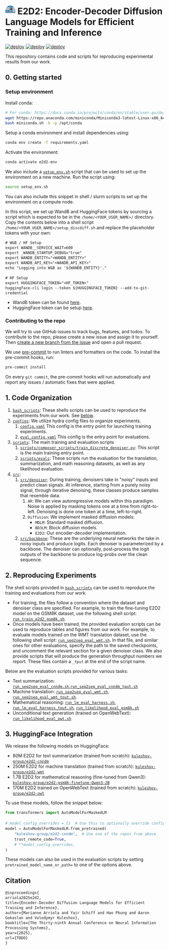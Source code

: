 # ![icon](assets/icon.png) E2D2: Encoder-Decoder Diffusion Language Models for Efficient Training and Inference

[![deploy](https://img.shields.io/badge/Paper_📃-green)](https://github.com/kuleshov-group/e2d2)
[![deploy](https://img.shields.io/badge/Blog_📝%20%20-8A2BE2)](https://m-arriola.com/e2d2)
[![deploy](https://img.shields.io/badge/HuggingFace_🤗%20-E2D2%20-orange)](https://huggingface.co/collections/kuleshov-group/e2d2)


This repository contains code and scripts for reproducing experimental results from our
work.

## 0. Getting started

### Setup environment

Install conda:
```bash
# For conda: https://docs.conda.io/projects/conda/en/stable/user-guide/install/linux.html
wget https://repo.anaconda.com/miniconda/Miniconda3-latest-Linux-x86_64.sh -O miniconda.sh && \
bash miniconda.sh -b -p /opt/conda
```

Setup a conda environment and install dependencies using:

```bash
conda env create -f requirements.yaml
```

Activate the environment:

```bash
conda activate e2d2-env
```

We also include a [`setup_env.sh`](./setup_env.sh) script that can be used to set up the
environment on a new machine.
Run the script using:
```bash
source setup_env.sh
```

You can also include this snippet in shell / slurm scripts to set up the environment on
a compute node.

In this script, we set up WandB and HuggingFace tokens by sourcing a script which is
expected to be in the `/home/<YOUR_USER_NAME>/` directory.
Copy the contents below into a shell script `/home/<YOUR_USER_NAME>/setup_discdiff.sh`
and replace the placeholder tokens with your own:
```shell
# W&B / HF Setup
export WANDB__SERVICE_WAIT=600
export _WANDB_STARTUP_DEBUG="true"
export WANDB_ENTITY="<WANDB_ENTITY>"
export WANDB_API_KEY="<WANDB_API_KEY>"
echo "Logging into W&B as '${WANDB_ENTITY}'."

# HF Setup
export HUGGINGFACE_TOKEN="<HF_TOKEN>"
huggingface-cli login --token ${HUGGINGFACE_TOKEN} --add-to-git-credential
```
- WandB token can be found [here](https://wandb.ai/authorize).
- HuggingFace token can be setup [here](https://huggingface.co/settings/tokens).

### Contributing to the repo
We will try to use GitHub issues to track bugs, features, and todos.
To contribute to the repo, please create a new issue and assign it to yourself.
Then [create a new branch from the issue](https://docs.github.com/en/issues/tracking-your-work-with-issues/using-issues/creating-a-branch-for-an-issue)
and open a pull request.


We use [pre-commit](https://pre-commit.com/) to run linters and formatters on the code.
To install the pre-commit hooks, run:

```bash
pre-commit install
```
On every `git commit`,
the pre-commit hooks will run automatically and report any issues / automatic fixes that
were applied.

## 1. Code Organization
1. [`bash_scripts`](bash_scripts): These shells scripts can be used to reproduce the
experiments from our work.
See [below](#2-reproducing-experiments).
2. [`configs`](configs): We utilize hydra config files to organize experiments.
   1. [`config.yaml`](configs/config.yaml) This config is the entry point for launching
   training experiments.
   2. [`eval_config.yaml`](configs/eval_config.yaml) This config is the entry point for
   evaluations.
3. [`scripts`](scripts): The main training and evaluation scripts
   1. [`scripts/composer_scripts/train_discrete_denoiser.py`](scripts/composer_scripts/train_discrete_denoiser.py):
   This script is the main training entry point.
   2. [`scripts/evals`](scripts/eval): These scripts run the evaluation for the
   translation, summarization, and math reasoning datasets, as well as any likelihood
   evaluation.
4. [`src`](src):
   1. [`src/denoiser`](src/denoiser): During training, denoisers take in "noisy" inputs
   and predict clean signals.
   At inference, starting from a purely noisy signal, through iterative denoising, these
   classes produce samples that resemble data.
      1. `AR`: We can view autoregressive models within this paradigm.
      Noise is applied by masking tokens one at a time from right-to-left.
      Denoising is done one token at a time, left-to-right.
      2. `Diffusion`: We implement masked diffusion models:
         - `MDLM`: Standard masked diffusion.
         - `BD3LM`: Block diffusion models.
         - `E2D2`: Our encoder-decoder implementation.
   2. [`src/backbone`](src/backbone): These are the underlying neural networks the take
   in noisy inputs and produce logits.
   Each denoiser is parameterized by a backbone.
   The denoiser can optionally, post-process the logit outputs of the backbone to
   produce log-probs over the clean sequence.


## 2. Reproducing Experiments
The shell scripts provided in [`bash_scripts`](bash_scripts) can be used to reproduce
the training and evaluations from our work.
- For training, the files follow a convention where the dataset and denoiser class are
specified.
For example, to train the fine-tuning E2D2 model on the GSM8K dataset, use the following
shell script: [`run_train_e2d2_gsm8k.sh`](bash_scripts/run_train_e2d2_gsm8k.sh).
- Once models have been trained, the provided evaluation scripts can be used to reproduce
tables and figures from our work.
For example, to evaluate models trained on the WMT translation dataset, use the
following shell script: [`run_seq2seq_eval_wmt.sh`](bash_scripts/run_seq2seq_eval_wmt.sh).
In that file, and similar ones for other evaluations, specify the path to the saved
checkpoints, and uncomment the relevant section for a given denoiser class.
We also provide scripts that will produce the generation throughput numbers we report.
These files contain a `_tput` at the end of the script name.

Below are the evaluation scripts provided for various tasks:
- Text summarization: [`run_seq2seq_eval_cnndm.sh`](bash_scripts/run_seq2seq_eval_cnndm.sh),[`run_seq2seq_eval_cnndm_tput.sh`](bash_scripts/run_seq2seq_eval_cnndm_tput.sh)
- Machine translation: [`run_seq2seq_eval_wmt.sh`](bash_scripts/run_seq2seq_eval_wmt.sh), [`run_seq2seq_eval_wmt_tput.sh`](bash_scripts/run_seq2seq_eval_wmt_tput.sh).
- Mathematical reasoning: [`run_lm_eval_harness.sh`](bash_scripts/run_lm_eval_harness.sh), [`run_lm_eval_harness_tput.sh`](bash_scripts/run_lm_eval_harness_tput.sh), [`run_likelihood_eval_gsm8k.sh`](bash_scripts/run_likelihood_eval_gsm8k.sh)
- Unconditional text generation (trained on OpenWebText): [`run_likelihood_eval_owt.sh`](bash_scripts/run_likelihood_eval_owt.sh)

## 3. HuggingFace Integration
We release the following models on HuggingFace:
- 80M E2D2 for text summarization (trained from scratch):
[`kuleshov-group/e2d2-cnndm`](https://huggingface.co/kuleshov-group/e2d2-cnndm)
- 250M E2D2 for machine translation (trained from scratch):
[`kuleshov-group/e2d2-wmt`](https://huggingface.co/kuleshov-group/e2d2-wmt)
- 1.7B E2D2 for mathematical reasoning (fine-tuned from Qwen3):
[`kuleshov-group/e2d2-gsm8k-finetune-Qwen3-2B`](https://huggingface.co/kuleshov-group/e2d2-gsm8k-finetune-Qwen3-2B)
- 170M E2D2 trained on OpenWebText (trained from scratch):
[`kuleshov-group/e2d2-owt`](https://huggingface.co/kuleshov-group/e2d2-owt)

To use these models, follow the snippet below:
```python
from transformers import AutoModelForMaskedLM

# model_config_overrides = {}  # Use this to optionally override config parameters
model = AutoModelForMaskedLM.from_pretrained(
    "kuleshov-group/e2d2-cnndm",  # Use one of the repos from above
    trust_remote_code=True,
    # **model_config_overrides,
)
```

These models can also be used in the evaluation scripts by setting
`pretrained_model_name_or_path=` to one of the options above.

## Citation
```
@inproceedings{
arriola2025e2d2,
title={Encoder-Decoder Diffusion Language Models for Efficient Training and Inference},
author={Marianne Arriola and Yair Schiff and Hao Phung and Aaron Gokaslan and Volodymyr Kuleshov},
booktitle={The Thirty-ninth Annual Conference on Neural Information Processing Systems},
year={2025},
url={TODO}
}
```
